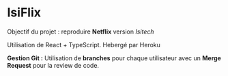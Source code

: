 # IsiFlix

Objectif du projet : reproduire **Netflix** version *Isitech*

Utilisation de React + TypeScript. Hebergé par Heroku

**Gestion Git :** 
Utilisation de **branches** pour chaque utilisateur avec un **Merge Request** pour la review de code.